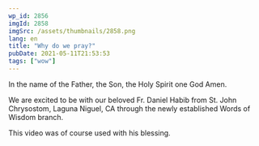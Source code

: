 ```yaml
---
wp_id: 2856
imgId: 2858
imgSrc: /assets/thumbnails/2858.png
lang: en
title: "Why do we pray?"
pubDate: 2021-05-11T21:53:53
tags: ["wow"]
---
```


<!-- page: 6 -->

<p>In the name of the Father, the Son, the Holy Spirit one God Amen.</p>
<p>We are excited to be with our beloved Fr. Daniel Habib from St. John Chrysostom, Laguna Niguel, CA through the newly established Words of Wisdom branch.</p>
<p>This video was of course used with his blessing.</p>
<p>&nbsp;</p>

